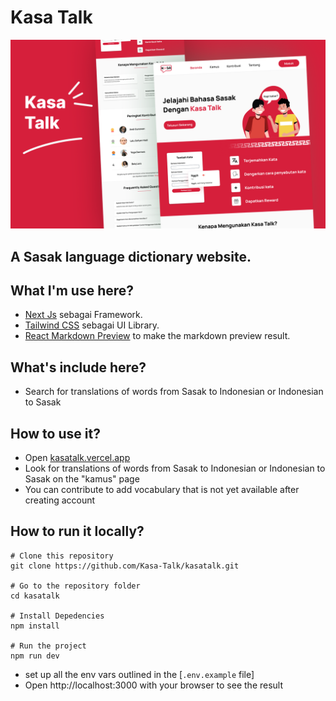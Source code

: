 # Kasa Talk

![Kasa Talk](https://raw.githubusercontent.com/Kasa-Talk/.github/main/profile/Kasa%20Landing%20Pages.png)

A Sasak language dictionary website.
---

## What I'm use here?

- [Next Js](https://nextjs.org/) sebagai Framework.
- [Tailwind CSS](https://tailwindcss.com/) sebagai UI Library.
- [React Markdown Preview](https://github.com/uiwjs/react-markdown-preview) to make the markdown preview result.

##  What's include here?
 - Search for translations of words from Sasak to Indonesian or Indonesian to Sasak


## How to use it?

- Open [kasatalk.vercel.app](https://kasatalk.vercel.app/)
- Look for translations of words from Sasak to Indonesian or Indonesian to Sasak on the "kamus" page
- You can contribute to add vocabulary that is not yet available after creating account


## How to run it locally?
```
# Clone this repository
git clone https://github.com/Kasa-Talk/kasatalk.git

# Go to the repository folder
cd kasatalk

# Install Depedencies
npm install

# Run the project
npm run dev
```

* set up all the env vars outlined in the [`.env.example` file]
* Open http://localhost:3000 with your browser to see the result
